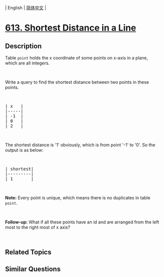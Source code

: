 
| English | [简体中文](README.md) |

# [613. Shortest Distance in a Line](https://leetcode-cn.com/problems/shortest-distance-in-a-line/)

## Description

Table <code>point</code> holds the x coordinate of some points on x-axis in a plane, which are all integers.
<p>&nbsp;</p>
Write a query to find the shortest distance between two points in these points.

<p>&nbsp;</p>

<pre>
| x   |
|-----|
| -1  |
| 0   |
| 2   |
</pre>

<p>&nbsp;</p>
The shortest distance is &#39;1&#39; obviously, which is from point &#39;-1&#39; to &#39;0&#39;. So the output is as below:

<p>&nbsp;</p>

<pre>
| shortest|
|---------|
| 1       |
</pre>

<p>&nbsp;</p>
<b>Note:</b> Every point is unique, which means there is no duplicates in table <code>point</code>.

<p>&nbsp;</p>
<b>Follow-up:</b> What if all these points have an id and are arranged from the left most to the right most of x axis?

<p>&nbsp;</p>


## Related Topics



## Similar Questions


